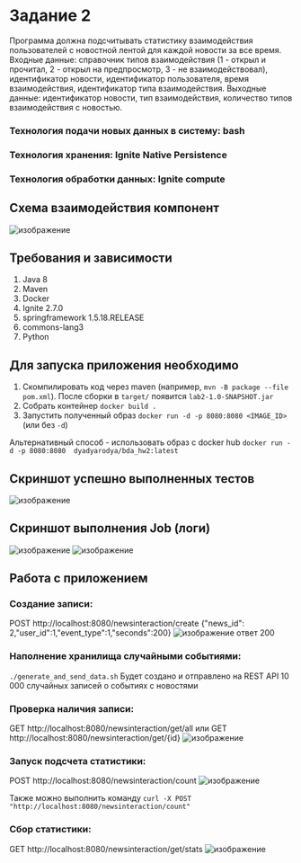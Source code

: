 # Задание 2
Программа должна подсчитывать статистику взаимодействия пользователей с новостной лентой для каждой новости за все время. Входные данные: справочник типов взаимодействия (1 - открыл и прочитал, 2 - открыл на предпросмотр, 3 - не взаимодействовал), идентификатор новости, идентификатор пользователя, время взаимодействия, идентификатор типа взаимодействия. Выходные данные: идентификатор новости, тип взаимодействия, количество типов взаимодействия с новостью.

### Технология подачи новых данных в систему: bash

### Технология хранения: Ignite Native Persistence

### Технология обработки данных: Ignite compute

## Схема взаимодействия компонент
![изображение](https://user-images.githubusercontent.com/55759699/169707300-b9c6f980-40ee-4628-91a0-1817edefc956.png)

## Требования и зависимости
1. Java 8
2. Maven
3. Docker
4. Ignite 2.7.0
5. springframework 1.5.18.RELEASE
6. commons-lang3
7. Python

## Для запуска приложения необходимо
1. Скомпилировать код через maven (например, `mvn -B package --file pom.xml`). После сборки в `target/` появится `lab2-1.0-SNAPSHOT.jar`
2. Собрать контейнер `docker build .`
3. Запустить полученный образ `docker run -d -p 8080:8080 <IMAGE_ID>` (или без `-d`)

Альтернативный способ - использовать образ с docker hub
`docker run -d -p 8080:8080  dyadyarodya/bda_hw2:latest`

## Скриншот успешно выполненных тестов
![изображение](https://user-images.githubusercontent.com/55759699/169707769-c65a4b25-85c5-47f9-a709-56789c11d5dc.png)

## Скриншот выполнения Job (логи)
![изображение](https://user-images.githubusercontent.com/55759699/169708980-9d62a802-c62a-418d-8bab-12328712b1c9.png)
![изображение](https://user-images.githubusercontent.com/55759699/169709040-eca441f6-04ad-4271-b888-72a5a6f3431e.png)

## Работа с приложением
### Создание записи:

POST http://localhost:8080/newsinteraction/create
{"news_id": 2,"user_id":1,"event_type":1,"seconds":200}
![изображение](https://user-images.githubusercontent.com/55759699/169709252-a59864ea-0b1c-417b-86f8-c21d3ac3dce2.png)
ответ 200

### Наполнение хранилища случайными событиями:
`./generate_and_send_data.sh`
Будет создано и отправлено на REST API 10 000 случайных записей о событиях с новостями

### Проверка наличия записи:
GET http://localhost:8080/newsinteraction/get/all
или
GET http://localhost:8080/newsinteraction/get/{id}
![изображение](https://user-images.githubusercontent.com/55759699/169709301-b4037f48-7d62-41c4-93c2-e8da408be565.png)

### Запуск подсчета статистики:
POST http://localhost:8080/newsinteraction/count
![изображение](https://user-images.githubusercontent.com/55759699/169709344-b21d1ae7-7927-4827-bd4e-8fd61a05ff61.png)

Также можно выполнить команду `curl -X POST "http://localhost:8080/newsinteraction/count"`

### Сбор статистики:
GET http://localhost:8080/newsinteraction/get/stats
![изображение](https://user-images.githubusercontent.com/55759699/169709551-93c9f847-7ef7-451d-8c9b-ce64ae357283.png)

